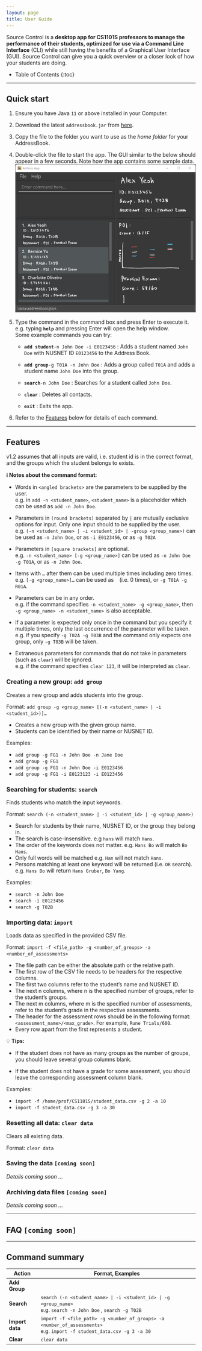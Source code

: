 ```yaml
---
layout: page
title: User Guide
---
```


Source Control is a **desktop app for CS1101S professors to manage the performance of their students, optimized for use via a Command Line Interface** (CLI) while still having the benefits of a Graphical User Interface (GUI). Source Control can give you a quick overview or a closer look of how your students are doing.

* Table of Contents 
{:toc}

--------------------------------------------------------------------------------------------------------------------

## Quick start

1. Ensure you have Java `11` or above installed in your Computer.

1. Download the latest `addressbook.jar` from [here](https://github.com/AY2122S1-CS2103T-W08-2/tp/releases).

1. Copy the file to the folder you want to use as the _home folder_ for your AddressBook.

1. Double-click the file to start the app. The GUI similar to the below should appear in a few seconds. Note how the app contains some sample data.<br>
   ![Ui](images/Ui.png)

1. Type the command in the command box and press Enter to execute it. e.g. typing **`help`** and pressing Enter will open the help window.<br>
   Some example commands you can try:

    * **`add student`**`-n John Doe -i E0123456` : Adds a student named `John Doe` with NUSNET ID `E0123456` to the Address Book.

    * **`add group`**`-g T01A -n John Doe` : Adds a group called `T01A` and adds a student name `John Doe` into the group.

    * **`search`**`-n John Doe` : Searches for a student called `John Doe`.

    * **`clear`** : Deletes all contacts.

    * **`exit`** : Exits the app.

1. Refer to the [Features](#features) below for details of each command.

--------------------------------------------------------------------------------------------------------------------

## Features

v1.2 assumes that all inputs are valid, i.e. student id is in the correct format, and the groups which the student belongs to exists.

<div markdown="block" class="alert alert-info">

**:information_source: Notes about the command format:**<br>

* Words in `<angled brackets>` are the parameters to be supplied by the user.<br>
  e.g. in `add -n <student_name>`, `<student_name>` is a placeholder which can be used as `add -n John Doe`.

* Parameters in `(round brackets)` separated by `|` are mutually exclusive options for input. Only one input should to be supplied by the user.<br>
  e.g. `(-n <student_name> | -i <student_id> | -group <group_name>)` can be used as `-n John Doe`, or as `-i E0123456`, or as `-g T02A`

* Parameters in `[square brackets]` are optional. <br>
  e.g. `-n <student_name> [-g <group_name>]` can be used as `-n John Doe -g T01A`, or as `-n John Doe`.

* Items with `…​`  after them can be used multiple times including zero times.<br>
  e.g. `[-g <group_name>]…​` can be used as ` ` (i.e. 0 times), or `-g T01A -g R01A`.

* Parameters can be in any order.<br>
  e.g. if the command specifies `-n <student_name> -g <group_name>`, then `-g <group_name> -n <student_name>` is also acceptable.

* If a parameter is expected only once in the command but you specify it multiple times, only the last occurrence of the parameter will be taken.<br>
  e.g. if you specify `-g T02A -g T03B` and the command only expects one group, only `-g T03B` will be taken.

* Extraneous parameters for commands that do not take in parameters (such as `clear`) will be ignored.<br>
  e.g. if the command specifies `clear 123`, it will be interpreted as `clear`.

</div>

### Creating a new group: `add group`

Creates a new group and adds students into the group.

Format: `add group -g <group_name> [(-n <student_name> | -i <student_id>)]…`

* Creates a new group with the given group name.
* Students can be identified by their name or NUSNET ID.

Examples:
* `add group -g FG1 -n John Doe -n Jane Doe`
* `add group -g FG1`
* `add group -g FG1 -n John Doe -i E0123456`
* `add group -g FG1 -i E0123123 -i E0123456`

### Searching for students: `search`

Finds students who match the input keywords.

Format: `search (-n <student_name> | -i <student_id> | -g <group_name>)`

* Search for students by their name, NUSNET ID, or the group they belong in. 
* The search is case-insensitive. e.g `hans` will match `Hans`. 
* The order of the keywords does not matter. e.g. `Hans Bo` will match `Bo Hans`. 
* Only full words will be matched e.g. `Han` will not match `Hans`. 
* Persons matching at least one keyword will be returned (i.e. `OR` search). 
e.g. `Hans Bo` will return `Hans Gruber`, `Bo Yang`.

Examples:
* `search -n John Doe`
* `search -i E0123456`
* `search -g T02B`


### Importing data: `import`

Loads data as specified in the provided CSV file.

Format: `import -f <file_path> -g <number_of_groups> -a <number_of_assessments>`

* The file path can be either the absolute path or the relative path.
* The first row of the CSV file needs to be headers for the respective columns.
* The first two columns refer to the student’s name and NUSNET ID.
* The next n columns, where n is the specified number of groups, refer to the student’s groups.
* The next m columns, where m is the specified number of assessments, refer to the student’s grade in the respective assessments.
* The header for the assessment rows should be in the following format: `<assessment_name>/<max_grade>`. For example, `Rune Trials/600`.
* Every row apart from the first represents a student.

<div markdown="block" class="alert alert-primary">

:bulb: **Tips:**<br>

* If the student does not have as many groups as the number of groups, you should leave several group columns blank.

* If the student does not have a grade for some assessment, you should leave the corresponding assessment column blank.

</div>

Examples:
* `import -f /home/prof/CS1101S/student_data.csv -g 2 -a 10`
* `import -f student_data.csv -g 3 -a 30`


### Resetting all data: `clear data`

Clears all existing data.

Format: `clear data`


### Saving the data `[coming soon]`

_Details coming soon ..._

### Archiving data files `[coming soon]`

_Details coming soon ..._

--------------------------------------------------------------------------------------------------------------------

## FAQ `[coming soon]`

--------------------------------------------------------------------------------------------------------------------

## Command summary

Action | Format, Examples
--------|------------------
**Add Group** |
**Search** | <code>search (-n <student_name> \| -i <student_id> \| -g <group_name></code> <br> e.g. `search -n John Doe` , `search -g T02B`
**Import data** | `import -f <file_path> -g <number_of_groups> -a <number_of_assessments>` <br> e.g. `import -f student_data.csv -g 3 -a 30`
**Clear** | `clear data`

